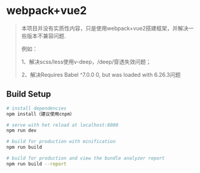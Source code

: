 # webpack+vue2

> 本项目并没有实质性内容，只是使用webpack+vue2搭建框架，并解决一些版本不兼容问题.
>
> 例如：
>
> 1、解决scss/less使用v-deep，/deep/穿透失效问题；
>
> 2、解决Requires Babel ^7.0.0 0, but was loaded with 6.26.3问题

## Build Setup

``` bash
# install dependencies
npm install（建议使用cnpm）

# serve with hot reload at localhost:8080
npm run dev

# build for production with minification
npm run build

# build for production and view the bundle analyzer report
npm run build --report
```
